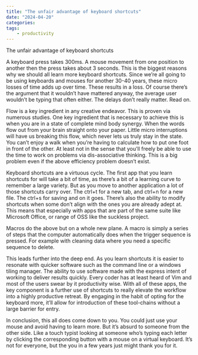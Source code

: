 ```yaml
---
title: "The unfair advantage of keyboard shortcuts"
date: "2024-04-20" 
categories:
tags:
    - productivity
---
```



The unfair advantage of keyboard shortcuts 

A keyboard press takes 300ms. A mouse movement from one position to another then the press takes about 3 seconds. This is the biggest reasons why we should all learn more keyboard shortcuts. Since we’re all going to be using keyboards and mouses for another 30-40 years, these micro losses of time adds up over time. These results in a loss. Of course there’s the argument that it wouldn’t have mattered anyway, the average user wouldn’t be typing that often either. The delays don’t really matter. Read on. 

Flow is a key ingredient in any creative endeavor. This is proven via numerous studies. One key ingredient that is necessary to achieve this is when you are in a state of complete mind body synergy. When the words flow out from your brain straight onto your paper. Little micro interruptions will have us breaking this flow, which never lets us truly stay in the state. You can’t enjoy a walk when you’re having to calculate how to put one foot in front of the other. At least not in the sense that you’ll freely be able to use the time to work on problems via dis-associative thinking. This is a big problem even if the above efficiency problem doesn’t exist.

Keyboard shortcuts are a virtuous cycle. The first app that you learn shortcuts for will take a bit of time, as there’s a bit of a learning curve to remember a large variety. But as you move to another application a lot of those shortcuts carry over. The ctrl+t for a new tab, and ctrl+n for a new file. The ctrl+s for saving and on it goes. There’s also the ability to modify shortcuts when some don’t align with the ones you are already adept at. This means that especially with apps that are part of the same suite like Microsoft Office, or range of OSS like the suckless project. 

Macros do the above but on a whole new plane. A macro is simply a series of steps that the computer automatically does when the trigger sequence is pressed. For example with cleaning data where you need a specific sequence to delete. 

This leads further into the deep end. As you learn shortcuts it is easier to resonate with quicker software such as the command line or a windows tiling manager. The ability to use software made with the express intent of working to deliver results quickly. Every coder has at least heard of Vim and most of the users swear by it productivity wise. With all of these apps, the key component is a further use of shortcuts to really elevate the workflow into a highly productive retreat. By engaging in the habit of opting for the keyboard more, it’ll allow for introduction of these tool-chains without a large barrier for entry.

In conclusion, this all does come down to you. You could just use your mouse and avoid having to learn more. But it’s absurd to someone from the other side. Like a touch typist looking at someone who’s typing each letter by clicking the corresponding button with a mouse on a virtual keyboard. It’s not for everyone, but the you in a few years just might thank you for it.
